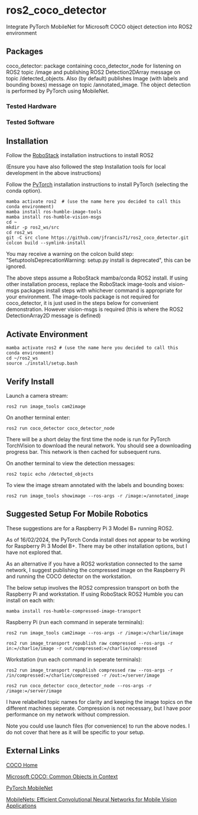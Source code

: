 # ros2_coco_detector
Integrate PyTorch MobileNet for Microsoft COCO object detection into ROS2 environment

## Packages

coco_detector: package containing coco_detector_node for listening on ROS2 topic /image and publishing ROS2 Detection2DArray message on topic /detected_objects. Also (by default) publishes Image (with labels and bounding boxes) message on topic /annotated_image. The object detection is performed by PyTorch using MobileNet.

### Tested Hardware


### Tested Software


## Installation

Follow the [RoboStack](https://robostack.github.io/GettingStarted.html) installation instructions to install ROS2

(Ensure you have also followed the step Installation tools for local development in the above instructions)

Follow the [PyTorch](https://pytorch.org/) installation instructions to install PyTorch (selecting the conda option).

```
mamba activate ros2  # (use the name here you decided to call this conda environment)
mamba install ros-humble-image-tools
mamba install ros-humble-vision-msgs
cd ~
mkdir -p ros2_ws/src
cd ros2_ws
git -C src clone https://github.com/jfrancis71/ros2_coco_detector.git
colcon build --symlink-install
```
You may receive a warning on the colcon build step: "SetuptoolsDeprecationWarning: setup.py install is deprecated", this can be ignored.

The above steps assume a RoboStack mamba/conda ROS2 install. If using other installation process, replace the RoboStack image-tools and vision-msgs packages install steps with whichever command is appropriate for your environment. The image-tools package is not required for coco_detector, it is just used in the steps below for convenient demonstration. However vision-msgs is required (this is where the ROS2 DetectionArray2D message is defined)

## Activate Environment

```
mamba activate ros2 # (use the name here you decided to call this conda environment)
cd ~/ros2_ws
source ./install/setup.bash
```

## Verify Install

Launch a camera stream:
```
ros2 run image_tools cam2image
```

On another terminal enter:
```
ros2 run coco_detector coco_detector_node
```
There will be a short delay the first time the node is run for PyTorch TorchVision to download the neural network. You should see a downloading progress bar. This network is then cached for subsequent runs.

On another terminal to view the detection messages:
```
ros2 topic echo /detected_objects
```
To view the image stream annotated with the labels and bounding boxes:
```
ros2 run image_tools showimage --ros-args -r /image:=/annotated_image
```

## Suggested Setup For Mobile Robotics

These suggestions are for a Raspberry Pi 3 Model B+ running ROS2.

As of 16/02/2024, the PyTorch Conda install does not appear to be working for Raspberry Pi 3 Model B+.
There may be other installation options, but I have not explored that.

As an alternative if you have a ROS2 workstation connected to the same network, I suggest publishing the compressed image on the Raspberry Pi and running the COCO detector on the workstation.

The below setup involves the ROS2 compression transport on both the Raspberry Pi and workstation. If using RoboStack ROS2 Humble you can install on each with:

```mamba install ros-humble-compressed-image-transport```

Raspberry Pi (run each command in seperate terminals):

```ros2 run image_tools cam2image --ros-args -r /image:=/charlie/image```

```ros2 run image_transport republish raw compressed --ros-args -r in:=/charlie/image -r out/compressed:=/charlie/compressed```

Workstation (run each command in seperate terminals):

```ros2 run image_transport republish compressed raw --ros-args -r /in/compressed:=/charlie/compressed -r /out:=/server/image```

```ros2 run coco_detector coco_detector_node --ros-args -r /image:=/server/image```

I have relabelled topic names for clarity and keeping the image topics on the different machines seperate. Compression is not necessary, but I have poor performance on my network without compression.

Note you could use launch files (for convenience) to run the above nodes. I do not cover that here as it will be specific to your setup.

## External Links

[COCO Home](https://cocodataset.org/#home)

[Microsoft COCO: Common Objects in Context](http://arxiv.org/abs/1405.0312)

[PyTorch MobileNet](https://pytorch.org/vision/stable/models/generated/torchvision.models.detection.fasterrcnn_mobilenet_v3_large_320_fpn.html)

[MobileNets: Efficient Convolutional Neural Networks for Mobile Vision Applications](https://arxiv.org/abs/1704.04861)
